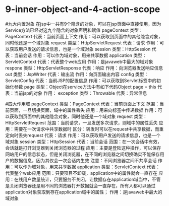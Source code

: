 # 9-inner-object-and-4-action-scope
#九大内置对象
  在jsp中一共有9个隐含的对象，可以在jsp页面中直接使用，因为Service方法已经对这九个隐含的对象声明和赋值
    pageContext
      类型：PageContext
      代表：当前页面上下文
      作用：可以获取到页面中的其他隐含对象，同时他还是一个域对象
    request
      类型：HttpServletRequest
      代表：请求
      作用：可以获取用户发送的请求信息，也是一个域对象
    session
      类型：HttpSession
      代表：当前会话
      作用：可以作为域对象，用来共享数据
    application
      类型：ServletContext
      代表：代表整个web应用
      作用：是javaweb中最大的域对象
    respone
      类型：HttpServletResponse
      代表：响应
      作用：向浏览器发送响应信息
    out
      类型：JspWriter
      代表：输出流
      作用：向页面输出内容
    config
      类型：ServletConfig
      代表：当前JSP的配置信息
      作用：可以获取到Servlet标签中的初始化参数
    page
      类型：Object在service方法中有如下代码Object page = this
      代表：当前jsp的对象
      作用：
    exception
      类型：Throwable
      代表：异常信息
      
#四大作用域
      pageContext
      类型：PageContext
      代表：当前页面上下文
      范围：当前页面，一旦切换页面，域中的属性丢失
      应用：用来向标签中传递数据
      作用：可以获取到页面中的其他隐含对象，同时他还是一个域对象
    request
      类型：HttpServletRequest
      范围：当前请求，一旦发送多次请求，则域中的属性丢失
      应用：需要在一次请求中共享数据时
      区分：转发时可以在request中共享数据，而重定向时丢失request
      代表：请求
      作用：可以获取用户发送的请求信息，也是一个域对象
    session
      类型：HttpSession
      代表：当前会话
      范围：在一次会话中有效，会话就是打开浏览器到关闭浏览器的过程
      应用：主要是登陆这种操作，可以保存网站用户的信息状态，但是关闭浏览器，在不同的浏览器之间切换确实不能保存用户的数据信息，因为其仅会一次会话内生效
      注意：不同浏览器之间不共享会话
      作用：可以作为域对象，用来共享数据
    application
      类型：ServletContext
      代表：代表整个web应用
      范围：只要项目不卸载，application中的属性就会一直存在
      应用：在线用户数量统计，只要服务不关闭，让数据存在application域当中，不管是关闭浏览器还是用不同的浏览器打开数据就会一直存在，所有人都可以通过application对象获取到存在application域中的属性；
      作用：是javaweb中最大的域对象
